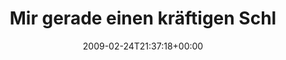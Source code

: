 ---
retweeted: false
source: <a href="http://twitter.com" rel="nofollow">Twitter Web Client</a>
entities:
  hashtags:
  - text: montag
    indices:
    - '124'
    - '131'
  symbols: []
  user_mentions: []
  urls: []
display_text_range:
- '0'
- '136'
favorite_count: '0'
id_str: '1246554977'
truncated: false
retweet_count: '0'
id: '1246554977'
created_at: Tue Feb 24 21:37:18 +0000 2009
favorited: false
full_text: 'Mir gerade einen kräftigen Schluck Orangensaft in den Kaffee gekippt.
  Erzählt was ihr wollt, Ich glaube immernoch das heute #montag ist.'
lang: de
tags:
- montag
- pesos:twitter
date: '2009-02-24T21:37:18+00:00'
src: https://twitter.com/bascht/status/1246554977
original_url: https://twitter.com/bascht/status/1246554977
type: twitter_tweet
text: 'Mir gerade einen kräftigen Schluck Orangensaft in den Kaffee gekippt. Erzählt
  was ihr wollt, Ich glaube immernoch das heute #montag ist.'
title: Mir gerade einen kräftigen Schl

---